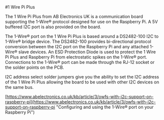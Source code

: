<!--
---
name: 1 Wire Pi Plus
class: board
type: com
formfactor: HAT
manufacturer: AB Electronics
description: 1-Wire to I2C host interface
url: https://www.abelectronics.co.uk/p/60/1-Wire-Pi-Plus
github: https://github.com/abelectronicsuk
schematic: https://www.abelectronics.co.uk/docs/stock/raspberrypi/1wirepiplus/1-wire-pi-plus-schematic.pdf
buy: https://www.abelectronics.co.uk/p/60/1-Wire-Pi-Plus
image: 'ab-1-wire-pi-plus.png'
pincount: 40
eeprom: no
power:
  '1':
  '2':
ground:
  '6':
  '9':
  '14':
  '20':
  '25':
  '30':
  '34':
  '39':
pin:
  '3':
    mode: i2c
  '5':
    mode: i2c
i2c:
  '0x18':
    name: DS2482
    device: DS2482-100
-->
#1 Wire Pi Plus

The 1 Wire Pi Plus from AB Electronics UK is a communication board supporting the 1-Wire® protocol designed for use on the Raspberry Pi.  A 5V buffered I2C port is also provided on the board. 

The 1-Wire® port on the 1 Wire Pi Plus is based around a DS2482-100 I2C to 1-Wire® bridge device.  The DS2482-100 provides bi-directional protocol conversion between the I2C port on the Raspberry Pi and any attached 1-Wire® slave devices.  An ESD Protection Diode is used to protect the 1 Wire Pi Plus and Raspberry Pi from electrostatic spikes on the 1-Wire® port.  Connections to the 1-Wire® port can be made through the RJ-12 socket or the solder points on the PCB.

I2C address select solder jumpers give you the ability to set the I2C address of the 1 Wire Pi Plus allowing the board to be used with other I2C devices on the same bus.

[https://www.abelectronics.co.uk/kb/article/3/owfs-with-i2c-support-on-raspberry-pi](https://www.abelectronics.co.uk/kb/article/3/owfs-with-i2c-support-on-raspberry-pi "Configuring and using the 1-Wire® port on your Raspberry Pi")
